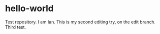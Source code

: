 # hello-world
Test repository.
I am Ian. This is my second editing try, on the edit branch.
Third test.
